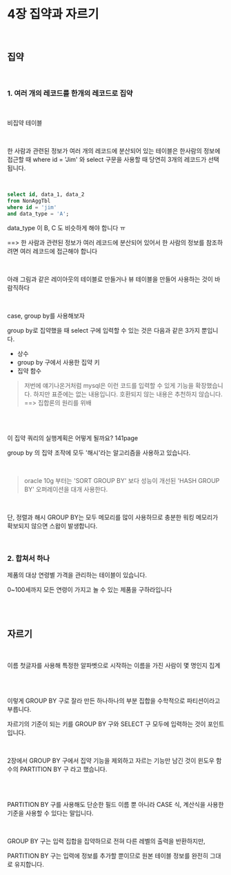 # 4장 집약과 자르기

<br>

## 집약

<br>

### 1. 여러 개의 레코드를 한개의 레코드로 집약

<br>

비집약 테이블


<br>

한 사람과 관련된 정보가 여러 개의 레코드에 분산되어 있는 테이블은 한사람의 정보에 접근할 때 where id = 'Jim' 와  select 구문을 사용할 때 당연히 3개의 레코드가 선택됩니다.

<br>

~~~sql
select id, data_1, data_2
from NonAggTbl
where id = 'jim'
and data_type = 'A';
~~~

data_type 이 B, C 도 비슷하게 해야 합니다 ㅠ

==> 한 사람과 관련된 정보가 여러 레코드에 분산되어 있어서 한 사람의 정보를 참조하려면 여러 레코드에 접근해야 합니다

<br>

아래 그림과 같은 레이아웃의 테이블로 만들거나 뷰 테이블을 만들어 사용하는 것이 바람직하다



<br>


case, group by를 사용해보자


group by로 집약했을 때 select 구에 입력할 수 있는 것은 다음과 같은 3가지 뿐입니다.

- 상수
- group by 구에서 사용한 집약 키
- 집약 함수

> 저번에 얘기나온거처럼 mysql은 이런 코드를 입력할 수 있게 기능을 확장했습니다. 하지만 표준에는 없는 내용입니다. 호환되지 않는 내용은 추천하지 않습니다. ==> 집합론의 원리를 위배


<br>



<br>

이 집약 쿼리의 실행계획은 어떻게 될까요? 141page

group by 의 집약 조작에 모두 '해시'라는 알고리즘을 사용하고 있습니다.

<br>


>  oracle 10g 부터는 'SORT GROUP BY' 보다 성능이 개선된 'HASH GROUP BY' 오퍼레이션을 대개 사용한다.

<br>

단, 정렬과 해시 GROUP BY는 모두 메모리를 많이 사용하므로 충분한 워킹 메모리가 확보되지 않으면 스왑이 발생합니다.

<br>

### 2. 합쳐서 하나

제품의 대상 연령별 가격을 관리하는 테이블이 있습니다.


0~100세까지 모든 연령이 가지고 놀 수 있는 제품을 구하라입니다

<br>



<br>


## 자르기


<br>

이름 첫글자를 사용해 특정한 알파벳으로 시작하는 이름을 가진 사람이 몇 명인지 집계

<br>


<br>

이렇게 GROUP BY 구로 잘라 만든 하나하나의 부분 집합을 수학적으로 파티션이라고 부릅니다.

자르기의 기준이 되는 키를 GROUP BY 구와 SELECT 구 모두에 입력하는 것이 포인트입니다.

<br>

2장에서 GROUP BY 구에서 집약 기능을 제외하고 자르는 기능만 남긴 것이 윈도우 함수의 PARTITION BY 구 라고 했습니다.

<br>


<br>

PARTITION BY 구를 사용해도 단순한 필드 이름 뿐 아니라 CASE 식, 계산식을 사용한 기준을 사용할 수 있다는 말입니다.

<br>

GROUP BY 구는 입력 집합을 집약하므로 전혀 다른 레벨의 출력을 반환하지만, 

PARTITION BY 구는 입력에 정보를 추가할 뿐이므로 원본 테이블 정보를 완전히 그대로 유지합니다.
